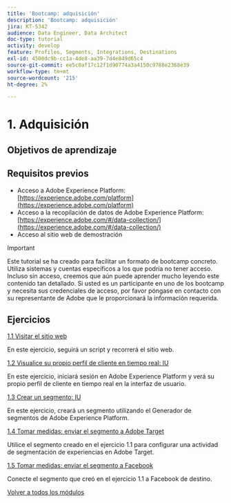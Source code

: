 ```yaml
---
title: 'Bootcamp: adquisición'
description: 'Bootcamp: adquisición'
jira: KT-5342
audience: Data Engineer, Data Architect
doc-type: tutorial
activity: develop
feature: Profiles, Segments, Integrations, Destinations
exl-id: 4500dc9b-cc1a-4de8-aa39-7d4e849d65c4
source-git-commit: ee5c0af17c12f1d90774a3a4150c9788e2368e39
workflow-type: tm+mt
source-wordcount: '215'
ht-degree: 2%

---
```


# 1. Adquisición

## Objetivos de aprendizaje

## Requisitos previos

- Acceso a Adobe Experience Platform: [https://experience.adobe.com/platform](https://experience.adobe.com/platform)
- Acceso a la recopilación de datos de Adobe Experience Platform: [https://experience.adobe.com/#/data-collection/](https://experience.adobe.com/#/data-collection/)
- Acceso al sitio web de demostración

>[!IMPORTANT]
>
>Este tutorial se ha creado para facilitar un formato de bootcamp concreto. Utiliza sistemas y cuentas específicos a los que podría no tener acceso. Incluso sin acceso, creemos que aún puede aprender mucho leyendo este contenido tan detallado. Si usted es un participante en uno de los bootcamp y necesita sus credenciales de acceso, por favor póngase en contacto con su representante de Adobe que le proporcionará la información requerida.

## Ejercicios

[1.1 Visitar el sitio web](./ex1.md)

En este ejercicio, seguirá un script y recorrerá el sitio web.

[1.2 Visualice su propio perfil de cliente en tiempo real: IU](./ex2.md)

En este ejercicio, iniciará sesión en Adobe Experience Platform y verá su propio perfil de cliente en tiempo real en la interfaz de usuario.

[1.3 Crear un segmento: IU](./ex3.md)

En este ejercicio, creará un segmento utilizando el Generador de segmentos de Adobe Experience Platform.

[1.4 Tomar medidas: enviar el segmento a Adobe Target](./ex4.md)

Utilice el segmento creado en el ejercicio 1.1 para configurar una actividad de segmentación de experiencias en Adobe Target.

[1.5 Tomar medidas: enviar el segmento a Facebook](./ex5.md)

Conecte el segmento que creó en el ejercicio 1.1 a Facebook de destino.

[Volver a todos los módulos](../../overview.md)
